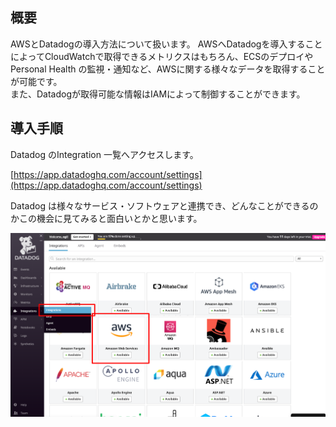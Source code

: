 ## 概要
AWSとDatadogの導入方法について扱います。
AWSへDatadogを導入することによってCloudWatchで取得できるメトリクスはもちろん、ECSのデプロイやPersonal Health の監視・通知など、AWSに関する様々なデータを取得することが可能です。  
また、Datadogが取得可能な情報はIAMによって制御することができます。

## 導入手順
Datadog のIntegration 一覧へアクセスします。  

[https://app.datadoghq.com/account/settings](https://app.datadoghq.com/account/settings)

Datadog は様々なサービス・ソフトウェアと連携でき、どんなことができるのかこの機会に見てみると面白いとかと思います。

![ingregration](imgs/dd-intergrations.png)


